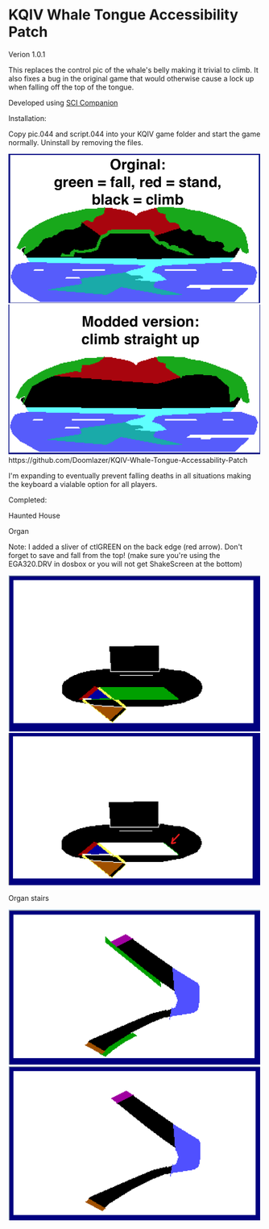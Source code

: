 # KQIV Whale Tongue Accessibility Patch
 
Verion 1.0.1

This replaces the control pic of the whale's belly making it trivial to climb. It also fixes a bug in the original game that would otherwise cause a lock up when falling off the top of the tongue.

Developed using <a href="http://scicompanion.com/">SCI Companion</a>

Installation:

Copy pic.044 and script.044 into your KQIV game folder and start the game normally. Uninstall by removing the files.

<img src="before.png"  width="500">
<img src="after.png" width="500">
https://github.com/Doomlazer/KQIV-Whale-Tongue-Accessability-Patch



I'm expanding to eventually prevent falling deaths in all situations making the keyboard a vialable option for all players.

Completed:

Haunted House

Organ 

Note: I added a sliver of ctlGREEN on the back edge (red arrow). Don't forget to save and fall from the top! (make sure you're using the EGA320.DRV in dosbox or you will not get ShakeScreen at the bottom)

<img src="pic.058before.png"  width="500">
<img src="pic.058after.png" width="500">

Organ stairs

<img src="pic.061before.png"  width="500">
<img src="pic.061after.png" width="500">
